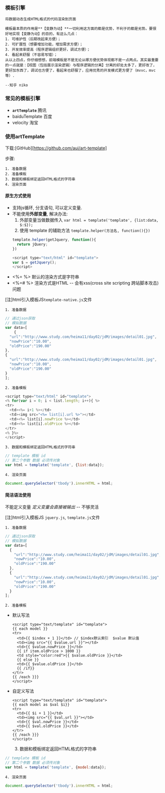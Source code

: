 ### 模板引擎

    将数据动态生成HTML格式的代码渲染到页面

    模板最本质的作用是**【变静为动】**一切利用这方面的都是优势，不利于的都是劣势。要很好地实现【变静为动】的目的，有这么几点：
    1. 可维护性（后期改起来方便）；
    2. 可扩展性（想要增加功能，增加需求方便）；
    3. 开发效率提高（程序逻辑组织更好，调试方便）；
    4. 看起来舒服（不容易写错）；
    从以上四点，你仔细想想，前端模板是不是无论从哪方便优势体现都不是一点两点。其实最重要的一点就是：【视图（包括展示渲染逻辑）与程序逻辑的分离】分离的好处太多了，更好改了，更好加东西了，调试也方便了，看起来也舒服了，应用优秀的开发模式更方便了（mvvc，mvc等）.
    																				--知乎 niko

### 常见的模板引擎

  + **`artTemplate`** 腾讯
  + baiduTemplate 百度
  + velocity 淘宝


### 使用artTemplate

  下载:[GitHub][https://github.com/aui/art-template]

  步骤:

    1. 准备数据
    2. 准备模板
    3. 数据和模板绑定返回HTML格式的字符串
    4. 渲染页面

#### 原生方式使用

  + 支持js循环, 分支语句, 可以定义变量.
  + 不能使用**外部变量**, 解决办法: 
    1. 外部变量当做数据传入 `var html = template('template', {list:data, $:$});`
    2. 使用 template 的辅助方法 `template.helper(方法名, function(){})`
    ```javascript
    template.helper(getJquery, function(){
      return jQuery;
    })
    ```
    ```javascript
    <script type="text/html" id="template">
    var $ = getJquery();
    </script>
    ```
  + <%= %> 默认的渲染方式是字符串
  + <%=# %> 渲染方式是HTML  --  会有xss(cross site scripting 跨站脚本攻击)问题


  [注]html引入模板JS`template-native.js`文件

    1. 准备数据
  ```javascript
  // 通过json获取
  // 模拟数据
  var data=[
      {
    "url":"http://www.study.com/heima11/day02/jdM/images/detail01.jpg",
    "nowPrice":"10.00",
    "oldPrice":"190.00"
  },
  {
    "url":"http://www.study.com/heima11/day02/jdM/images/detail01.jpg",
    "nowPrice":"10.00",
    "oldPrice":"190.00"
  }
  ];
  ```
    2. 准备模板
  ```javascript
  <script type="text/html" id="template">
  <% for(var i = 0; i < list.length; i++){ %>
  <tr>
    <td><%= i+1 %></td>
    <td><img src="<%= list[i].url %>"></td>
    <td><%= list[i].nowPrice %></td>
    <td><%= list[i].oldPrice %></td>
  </tr>
  <% }%>
  </script>
  ```
    3. 数据和模板绑定返回HTML格式的字符串
  ```javascript
  // template 模板 id
  // 第二个参数 数据 必须传对象
  var html = template('template', {list:data});
  ```
    4. 渲染页面
  ```javascript
  document.querySelector('tbody').innerHTML = html;
  ```

#### 简洁语法使用

  不能定义变量 *定义变量会直接被输出* -- 不够灵活 

  [注]html引入模板JS `jquery.js`, `template.js`文件

    1. 准备数据
  ```javascript
  // 通过json获取
  // 模拟数据
  var data=[
    {
      "url":"http://www.study.com/heima11/day02/jdM/images/detail01.jpg",
      "nowPrice":"10.00",
      "oldPrice":"190.00"
    },
    {
      "url":"http://www.study.com/heima11/day02/jdM/images/detail01.jpg",
      "nowPrice":"10.00",
      "oldPrice":"190.00"
    }
  ];
  ```
    2. 准备模板
  + 默认写法
    ```
    <script type="text/template" id="template">
    {{ each model }}
    <tr>
      <td>{{ $index + 1 }}</td> // $index默认索引  $value 默认值
      <td><img src="{{ $value.url }}"></td>
      <td>{{ $value.nowPrice }}</td>
      {{ if item.oldPrice > 1000 }}
      <td style="color:red">{{ $value.oldPrice }}</td>
      {{ else }}
      <td>{{ $value.oldPrice }}</td>
      {{ /if}}
    </tr>
    {{ /each }}}
    </script>
    ```
  + 自定义写法
    ```
    <script type="text/template" id="template">
    {{ each model as $val $i}}
    <tr>
      <td>{{ $i + 1 }}</td> 
      <td><img src="{{ $val.url }}"></td>
      <td>{{ $val.nowPrice }}</td>
      <td>{{ $val.oldPrice }}</td>
    </tr>
    {{ /each }}}
    </script>
    ```

    3. 数据和模板绑定返回HTML格式的字符串
  ```javascript
  // template 模板 id
  // 第二个参数 数据 必须传对象
  var html = template('template', {model:data});
  ```
    4. 渲染页面
  ```javascript
  document.querySelector('tbody').innerHTML = html;
  ```
